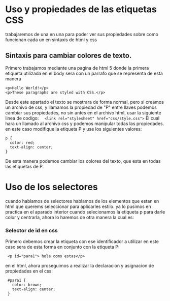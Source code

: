 # Uso y propiedades de las etiquetas CSS
trabajaremos de una en una para poder ver sus propiedades sobre como funcionan cada un en sintaxis de html y css
## Sintaxis para cambiar colores de texto.
Primero trabajamos mediante una pagina de html 5 donde la primera etiqueta utilizada en el body sera con un parrafo que se representa de esta manera
```
<p>Hello World!</p>
<p>These paragraphs are styled with CSS.</p>
```
Desde este apartado el texto se mostrara de forma normal, pero si creamos un archivo de css, y llamamos la propiedad de "P" entre llaves podemos cambiar sus propiedades, no sin antes en el archivo html, usar la siguiente linea de codigo:
  ```  <link rel="stylesheet" href="css/style.css">```
  El cual hara un llamado al archivo css y podemos manipular todas las propiedades.
  en este caso modifique la etiqueta P y use los siguientes valores:
  ```
p {
    color: red;
    text-align: center;
  } 
  ```
  De esta manera podemos cambiar los colores del texto, que esta en todas las etiquetas de P.

# Uso de los selectores
cuando hablamos de selectores hablamos de los elementos que estan en html que querems seleccionar para aplicarles estilo. ya lo pusimos en practica en el aparado interior cuando selecionamos la etiqueta p para darle color y centrarla, ahora lo haremos de otra manera la cual es:
### Selector de id en css
 
 Primero debemos crear la etiqueta con ese identificador a utilizar en este caso sera de esta forma en conjunto con la etiqueta P:
```
 <p id="para1"> hola como estas</p>
 ```
 en el html, ahora proseguimos a realizar la declaracion y asignacion de propiedades en el css:
 ```
  #para1 {
    color: brown;
    text-align: center;
  }
 ```
 